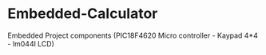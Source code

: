 # Embedded-Calculator
Embedded Project
components
(PIC18F4620 Micro controller - Kaypad 4*4 - lm044l LCD)
